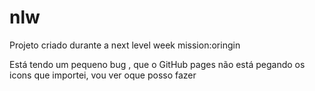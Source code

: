 # nlw
 Projeto criado durante a next level week mission:oringin


Está tendo um pequeno bug , que o GitHub pages não está pegando os icons que importei, vou ver oque posso fazer
